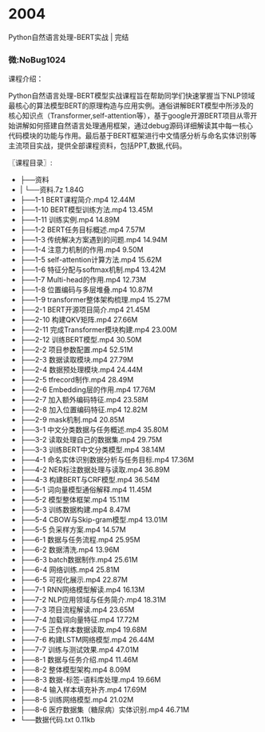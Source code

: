 # 2004
Python自然语言处理-BERT实战 | 完结
### 微:NoBug1024 


课程介绍：

Python自然语言处理-BERT模型实战课程旨在帮助同学们快速掌握当下NLP领域最核心的算法模型BERT的原理构造与应用实例。通俗讲解BERT模型中所涉及的核心知识点（Transformer,self-attention等），基于google开源BERT项目从零开始讲解如何搭建自然语言处理通用框架，通过debug源码详细解读其中每一核心代码模块的功能与作用。最后基于BERT框架进行中文情感分析与命名实体识别等主流项目实战，提供全部课程资料，包括PPT,数据,代码。

〖课程目录〗:

- ├──资料  
- |   └──资料.7z  1.84G
- ├──1-1 BERT课程简介.mp4  12.44M
- ├──1-10 BERT模型训练方法.mp4  13.45M
- ├──1-11 训练实例.mp4  14.89M
- ├──1-2 BERT任务目标概述.mp4  7.57M
- ├──1-3 传统解决方案遇到的问题.mp4  14.94M
- ├──1-4 注意力机制的作用.mp4  9.50M
- ├──1-5 self-attention计算方法.mp4  15.62M
- ├──1-6 特征分配与softmax机制.mp4  13.42M
- ├──1-7 Multi-head的作用.mp4  12.73M
- ├──1-8 位置编码与多层堆叠.mp4  10.87M
- ├──1-9 transformer整体架构梳理.mp4  15.27M
- ├──2-1 BERT开源项目简介.mp4  21.45M
- ├──2-10 构建QKV矩阵.mp4  27.66M
- ├──2-11 完成Transformer模块构建.mp4  23.00M
- ├──2-12 训练BERT模型.mp4  30.50M
- ├──2-2 项目参数配置.mp4  52.51M
- ├──2-3 数据读取模块.mp4  27.79M
- ├──2-4 数据预处理模块.mp4  24.44M
- ├──2-5 tfrecord制作.mp4  28.49M
- ├──2-6 Embedding层的作用.mp4  17.76M
- ├──2-7 加入额外编码特征.mp4  23.58M
- ├──2-8 加入位置编码特征.mp4  12.82M
- ├──2-9 mask机制.mp4  20.85M
- ├──3-1 中文分类数据与任务概述.mp4  35.80M
- ├──3-2 读取处理自己的数据集.mp4  29.75M
- ├──3-3 训练BERT中文分类模型.mp4  38.14M
- ├──4-1 命名实体识别数据分析与任务目标.mp4  17.36M
- ├──4-2 NER标注数据处理与读取.mp4  36.89M
- ├──4-3 构建BERT与CRF模型.mp4  36.54M
- ├──5-1 词向量模型通俗解释.mp4  11.45M
- ├──5-2 模型整体框架.mp4  15.11M
- ├──5-3 训练数据构建.mp4  8.47M
- ├──5-4 CBOW与Skip-gram模型.mp4  13.01M
- ├──5-5 负采样方案.mp4  14.57M
- ├──6-1 数据与任务流程.mp4  25.95M
- ├──6-2 数据清洗.mp4  13.96M
- ├──6-3 batch数据制作.mp4  25.61M
- ├──6-4 网络训练.mp4  25.81M
- ├──6-5 可视化展示.mp4  22.87M
- ├──7-1 RNN网络模型解读.mp4  16.13M
- ├──7-2 NLP应用领域与任务简介.mp4  18.31M
- ├──7-3 项目流程解读.mp4  23.65M
- ├──7-4 加载词向量特征.mp4  17.72M
- ├──7-5 正负样本数据读取.mp4  19.68M
- ├──7-6 构建LSTM网络模型.mp4  26.44M
- ├──7-7 训练与测试效果.mp4  47.01M
- ├──8-1 数据与任务介绍.mp4  11.46M
- ├──8-2 整体模型架构.mp4  8.09M
- ├──8-3 数据-标签-语料库处理.mp4  19.66M
- ├──8-4 输入样本填充补齐.mp4  17.69M
- ├──8-5 训练网络模型.mp4  21.02M
- ├──8-6 医疗数据集（糖尿病）实体识别.mp4  46.71M
- └──数据代码.txt  0.11kb
